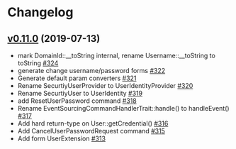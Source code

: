 # Changelog

## [v0.11.0](https://github.com/msgphp/user-bundle/tree/v0.11.0) (2019-07-13)

- mark DomainId::\_\_toString internal, rename Username::\_\_toString to toString [\#324](https://github.com/msgphp/msgphp/pull/324)
- generate change username/password forms [\#322](https://github.com/msgphp/msgphp/pull/322)
- Generate default param converters [\#321](https://github.com/msgphp/msgphp/pull/321)
- Rename SecurtiyUserProvider to UserIdentityProvider [\#320](https://github.com/msgphp/msgphp/pull/320)
- Rename SecurtiyUser to UserIdentity [\#319](https://github.com/msgphp/msgphp/pull/319)
- add ResetUserPassword command [\#318](https://github.com/msgphp/msgphp/pull/318)
- Rename EventSourcingCommandHandlerTrait::handle\(\) to handleEvent\(\) [\#317](https://github.com/msgphp/msgphp/pull/317)
- Add hard return-type on User::getCredential\(\) [\#316](https://github.com/msgphp/msgphp/pull/316)
- Add CancelUserPasswordRequest command [\#315](https://github.com/msgphp/msgphp/pull/315)
- Add form UserExtension [\#313](https://github.com/msgphp/msgphp/pull/313)
